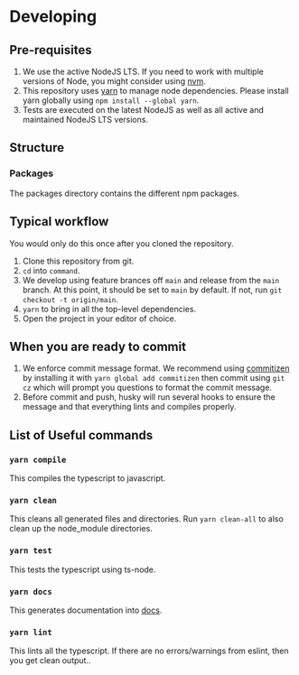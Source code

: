 # Developing

## Pre-requisites

1. We use the active NodeJS LTS. If you need to work with multiple versions of Node, you
   might consider using [nvm](https://github.com/creationix/nvm).
1. This repository uses [yarn](https://yarnpkg.com/) to manage node dependencies. Please install yarn globally using `npm install --global yarn`.
1. Tests are executed on the latest NodeJS as well as all active and maintained NodeJS LTS versions.

## Structure

### Packages

The packages directory contains the different npm packages.

## Typical workflow

You would only do this once after you cloned the repository.

1. Clone this repository from git.
1. `cd` into `command`.
1. We develop using feature brances off `main` and release from the `main` branch. At
   this point, it should be set to `main` by default. If not, run `git checkout -t origin/main`.
1. `yarn` to bring in all the top-level dependencies.
1. Open the project in your editor of choice.

## When you are ready to commit

1. We enforce commit message format. We recommend using [commitizen](https://github.com/commitizen/cz-cli) by installing it with `yarn global add commitizen` then commit using `git cz` which will prompt you questions to format the commit message.
1. Before commit and push, husky will run several hooks to ensure the message and that everything lints and compiles properly.

## List of Useful commands

### `yarn compile`

This compiles the typescript to javascript.

### `yarn clean`

This cleans all generated files and directories. Run `yarn clean-all` to also clean up the node_module directories.

### `yarn test`

This tests the typescript using ts-node.

### `yarn docs`

This generates documentation into [docs](docs).

### `yarn lint`

This lints all the typescript. If there are no errors/warnings
from eslint, then you get clean output..
